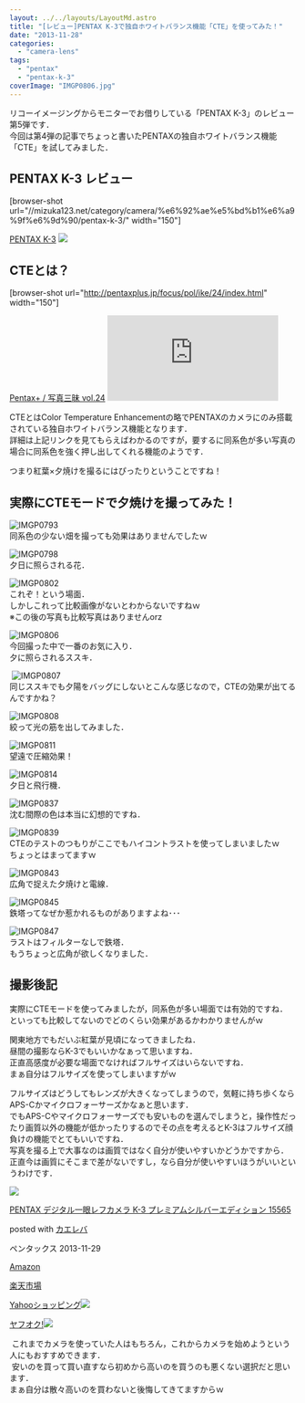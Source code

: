 ```yaml
---
layout: ../../layouts/LayoutMd.astro
title: "[レビュー]PENTAX K-3で独自ホワイトバランス機能「CTE」を使ってみた！"
date: "2013-11-28"
categories: 
  - "camera-lens"
tags: 
  - "pentax"
  - "pentax-k-3"
coverImage: "IMGP0806.jpg"
---
```


リコーイメージングからモニターでお借りしている「PENTAX K-3」のレビュー第5弾です．  
今回は第4弾の記事でちょっと書いたPENTAXの独自ホワイトバランス機能「CTE」を試してみました．

## PENTAX K-3 レビュー

\[browser-shot url="//mizuka123.net/category/camera/%e6%92%ae%e5%bd%b1%e6%a9%9f%e6%9d%90/pentax-k-3/" width="150"\]

[PENTAX K-3](//mizuka123.net/category/camera/%e6%92%ae%e5%bd%b1%e6%a9%9f%e6%9d%90/pentax-k-3/) [![](http://b.hatena.ne.jp/entry/image///mizuka123.net/category/camera/%e6%92%ae%e5%bd%b1%e6%a9%9f%e6%9d%90/pentax-k-3/)](http://b.hatena.ne.jp/entry///mizuka123.net/category/camera/%e6%92%ae%e5%bd%b1%e6%a9%9f%e6%9d%90/pentax-k-3/)

## CTEとは？

\[browser-shot url="http://pentaxplus.jp/focus/pol/ike/24/index.html" width="150"\]

[Pentax+ / 写真三昧 vol.24](http://pentaxplus.jp/focus/pol/ike/24/index.html) [![](http://b.hatena.ne.jp/entry/image/http://pentaxplus.jp/focus/pol/ike/24/index.html)](http://b.hatena.ne.jp/entry/http://pentaxplus.jp/focus/pol/ike/24/index.html)

CTEとはColor Temperature Enhancementの略でPENTAXのカメラにのみ搭載されている独自ホワイトバランス機能となります．  
詳細は上記リンクを見てもらえばわかるのですが，要するに同系色が多い写真の場合に同系色を強く押し出してくれる機能のようです．

つまり紅葉×夕焼けを撮るにはぴったりということですね！

## 実際にCTEモードで夕焼けを撮ってみた！

![IMGP0793](images/IMGP0793.jpg "IMGP0793.JPG")   
同系色の少ない畑を撮っても効果はありませんでしたｗ

![IMGP0798](images/IMGP0798.jpg "IMGP0798.JPG")   
夕日に照らされる花．

![IMGP0802](images/IMGP08021.jpg "IMGP0802.jpg")  
これぞ！という場面．  
しかしこれって比較画像がないとわからないですねｗ  
※この後の写真も比較写真はありませんorz

![IMGP0806](images/IMGP0806.jpg "IMGP0806.JPG")   
今回撮った中で一番のお気に入り．  
夕に照らされるススキ．

 ![IMGP0807](images/IMGP08072.jpg "IMGP0807.jpg")  
同じススキでも夕陽をバッグにしないとこんな感じなので，CTEの効果が出てるんですかね？

![IMGP0808](images/IMGP0808.jpg "IMGP0808.JPG")   
絞って光の筋を出してみました．

![IMGP0811](images/IMGP08112.jpg "IMGP0811.jpg")   
望遠で圧縮効果！

![IMGP0814](images/IMGP08141.jpg "IMGP0814.jpg")  
夕日と飛行機．

![IMGP0837](images/IMGP0837.jpg "IMGP0837.JPG")  
沈む間際の色は本当に幻想的ですね．

![IMGP0839](images/IMGP0839.jpg "IMGP0839.JPG")  
CTEのテストのつもりがここでもハイコントラストを使ってしまいましたｗ  
ちょっとはまってますｗ

![IMGP0843](images/IMGP0843.jpg "IMGP0843.JPG")   
広角で捉えた夕焼けと電線．

![IMGP0845](images/IMGP08451.jpg "IMGP0845.jpg")  
鉄塔ってなぜか惹かれるものがありますよね･･･

![IMGP0847](images/IMGP0847.jpg "IMGP0847.JPG")  
ラストはフィルターなしで鉄塔．  
もうちょっと広角が欲しくなりました．

## 撮影後記

実際にCTEモードを使ってみましたが，同系色が多い場面では有効的ですね．  
といっても比較してないのでどのくらい効果があるかわかりませんがｗ

関東地方でもだいぶ紅葉が見頃になってきましたね．  
昼間の撮影ならK-3でもいいかなぁって思いますね．  
正直高感度が必要な場面でなければフルサイズはいらないですね．  
まぁ自分はフルサイズを使ってしまいますがｗ

フルサイズはどうしてもレンズが大きくなってしまうので，気軽に持ち歩くならAPS-Cかマイクロフォーサーズかなぁと思います．  
でもAPS-Cやマイクロフォーサーズでも安いものを選んでしまうと，操作性だったり画質以外の機能が低かったりするのでその点を考えるとK-3はフルサイズ顔負けの機能でとてもいいですね．  
写真を撮る上で大事なのは画質ではなく自分が使いやすいかどうかですから．  
正直今は画質にそこまで差がないですし，なら自分が使いやすいほうがいいというわけです．

[![](images/619qVEcVjBL._SL160_.jpg)](https://www.amazon.co.jp/exec/obidos/ASIN/B00FP6BBHU/mizuka123-22/ref=nosim/)

[PENTAX デジタル一眼レフカメラ K-3 プレミアムシルバーエディション 15565](https://www.amazon.co.jp/exec/obidos/ASIN/B00FP6BBHU/mizuka123-22/ref=nosim/)

posted with [カエレバ](http://kaereba.com)

ペンタックス 2013-11-29

[Amazon](http://www.amazon.co.jp/gp/search?keywords=K-3%20%83%8D%81%5B%83p%83X%83Z%83%8C%83N%83%5E&__mk_ja_JP=%83J%83%5E%83J%83i&tag=mizuka123-22 "アマゾン")

[楽天市場](http://hb.afl.rakuten.co.jp/hgc/032b53ee.4b34c5ee.0f4a541e.f440145e/?pc=http%3A%2F%2Fsearch.rakuten.co.jp%2Fsearch%2Fmall%2FK-3%2520%25E3%2583%25AD%25E3%2583%25BC%25E3%2583%2591%25E3%2582%25B9%25E3%2582%25BB%25E3%2583%25AC%25E3%2582%25AF%25E3%2582%25BF%2F-%2Ff.1-p.1-s.1-sf.0-st.A-v.2%3Fx%3D0%26scid%3Daf_ich_link_urltxt%26m%3Dhttp%3A%2F%2Fm.rakuten.co.jp%2F "楽天市場")

[Yahooショッピング![](//ad.jp.ap.valuecommerce.com/servlet/gifbanner?sid=3066752&pid=881990642)](//ck.jp.ap.valuecommerce.com/servlet/referral?sid=3066752&pid=881990642&vc_url=http%3A%2F%2Fshopping.search.yahoo.co.jp%2Fsearch%3FuIv%3Don%26ei%3DUTF-8%26tab_ex%3Dcommerce%26slider%3D0%26va%3DK-3%2520%25E3%2583%25AD%25E3%2583%25BC%25E3%2583%2591%25E3%2582%25B9%25E3%2582%25BB%25E3%2583%25AC%25E3%2582%25AF%25E3%2582%25BF "Yahooショッピング")

[ヤフオク!![](//ad.jp.ap.valuecommerce.com/servlet/gifbanner?sid=3066752&pid=881990645)](//ck.jp.ap.valuecommerce.com/servlet/referral?sid=3066752&pid=881990645&vc_url=http%3A%2F%2Fauctions.search.yahoo.co.jp%2Fsearch%3Fvo%3D%26ve%3D%26auccat%3D0%26aucminprice%3D%26aucmaxprice%3D%26aucmin_bidorbuy_price%3D%26aucmax_bidorbuy_price%3D%26loc_cd%3D0%26abatch%3D0%26istatus%3D0%26filtered%3D1%26ei%3DUTF-8%26tab_ex%3Dcommerce%26va%3DK-3%2520%25E3%2583%25AD%25E3%2583%25BC%25E3%2583%2591%25E3%2582%25B9%25E3%2582%25BB%25E3%2583%25AC%25E3%2582%25AF%25E3%2582%25BF "ヤフオク!")

 これまでカメラを使っていた人はもちろん，これからカメラを始めようという人にもおすすめできます．  
 安いのを買って買い直すなら初めから高いのを買うのも悪くない選択だと思います．  
まぁ自分は散々高いのを買わないと後悔してきてますからｗ
